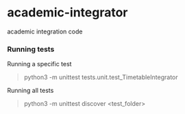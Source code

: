 academic-integrator
===================

academic integration code

### Running tests

Running a specific test

> python3 -m unittest tests.unit.test_TimetableIntegrator

Running all tests

> python3 -m unittest discover <test_folder>
